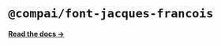 # `@compai/font-jacques-francois`

[**Read the docs &rarr;**](https://components.ai/docs/typefaces/jacques-francois)
